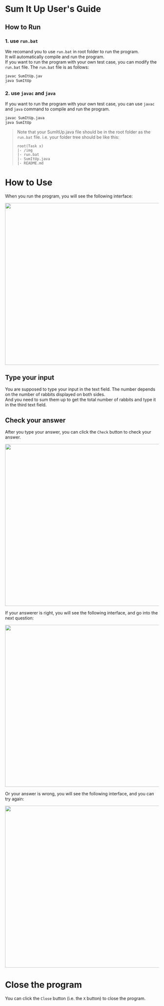 # Sum It Up User's Guide

## How to Run
### 1. use `run.bat`
We recomand you to use `run.bat` in root folder to run the program.   
It will automatically compile and run the program.   
If you want to run the program with your own test case, you can modify the `run.bat` file. The `run.bat` file is as follows:

```bat
javac SumItUp.jav
java SumItUp
```

### 2. use `javac` and `java`
If you want to run the program with your own test case, you can use `javac` and `java` command to compile and run the program.
    
```bat
javac SumItUp.java
java SumItUp
```

> Note that your SumItUp.java file should be in the root folder as the `run.bat` file.
> i.e. your folder tree should be like this:
> ```
> root(Task x)
> |- /img
> |- run.bat
> |- SumItUp.java
> |- README.md
> ```

# How to Use
When you run the program, you will see the following interface:

<div align=center>
<img src="https://dsm04pap003files.storage.live.com/y4mTJtgjWAU-VvSJ0GClzTxHU7Mn1r1T-GzZL2UuNs7vqIVgRM57CoxUws-97Oy0NUT8u48qRsJ0wOw-ZhPohXV8U0i2sZaARg8Zzyk7PSgRnos88i6KbJznIYXoRClIPRq6rZKkeR5BgeKvD3a51xXJbslcOpWLqTT39by5f709_1D9C3CkmwY1fAW25lexFVF?width=570&height=530&cropmode=none" width="570" height="530" />
</div>

## Type your input
You are supposed to type your input in the text field. The number depends on the number of rabbits displayed on both sides.  
And you need to sum them up to get the total number of rabbits and type it in the third text field.

## Check your answer
After you type your answer, you can click the `Check` button to check your answer.  

<div align=center>
<img src="https://dsm04pap003files.storage.live.com/y4mQtui72YTGcCPhy9AWFR_Kk7eUzG3EHA5vk4I0H45x2i0SD5YioTupU7T0MtL5vpJ-oxLwSP-eqYMvTds8cIo2XnK9C8-uUw_DLzuIuMGgb3YUwsXoraCmJHaDu7KlBFkwwPA7N4AdG8iynmoCWEzS-Ggky-Gb4_mFhPSniSAzHb_iRCEwV--wlZ7flNpNqTi?width=570&height=530&cropmode=none" width="570" height="530" />
</div>

If your answerer is right, you will see the following interface, and go into the next question:

<div align=center>
<img src="https://dsm04pap003files.storage.live.com/y4mr7Nv2pBeCUSytBZKCF3OFJe7Hf9nWUl48GIG79yxQQxAjlTWwL01H1nfkZn07fOiITmxYDboM_-U5FqH99beeWukNGg4ZBoTC_5oS_Vke5STcvP_b-mGZs5MDgnkz3eBBJu3SuXFBE9ficFMZdkcAeZZiYYNDJrirSv7nxYsoLTOAmGsXWBNWFW6WeJSDa_S?width=570&height=530&cropmode=none" width="570" height="530" />
</div>

Or your answer is wrong, you will see the following interface, and you can try again:

<div align=center>
<img src="https://dsm04pap003files.storage.live.com/y4mlOvOHFrQ2rndg2TZFVE1D18bpS-8nU-dp2diq2mBpDzuNZy4nOI2w6-HeDMaDEEWxTuC_5CfWAqMcYrzz44wgaXR8em2J_BDnup-u0irnzP-ddapA4Y73F6h8QHDZcsE53VhL8o1LrmbAsvOI_EAumW8zGIXXtzt1RCfHB8MTCXotXpxsUFwdQ-ovARA1xQc?width=570&height=530&cropmode=none" width="570" height="530" />
</div>

# Close the program
You can click the `Close` button (i.e. the `X` button) to close the program.
